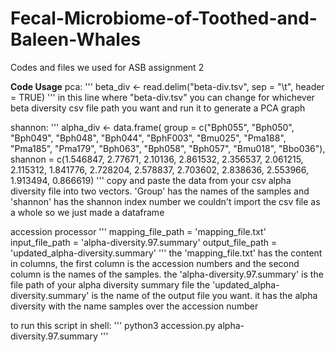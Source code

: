 # Fecal-Microbiome-of-Toothed-and-Baleen-Whales
Codes and files we used for ASB assignment 2

**Code Usage**
pca:
'''
beta_div <- read.delim("beta-div.tsv", sep = "\t", header = TRUE)
'''
in this line where "beta-div.tsv" you can change for whichever beta diversity csv file path you want and run it to generate a PCA graph

shannon:
'''
alpha_div <- data.frame(
  group = c("Bph055", "Bph050", "Bph049", "Bph048", "Bph044", "BphF003", "Bmu025", 
            "Pma188", "Pma185", "Pma179", "Bph063", "Bph058", "Bph057", "Bmu018", "Bbo036"),
  shannon = c(1.546847, 2.77671, 2.10136, 2.861532, 2.356537, 2.061215, 2.115312, 
              1.841776, 2.728204, 2.578837, 2.703602, 2.838636, 2.553966, 1.913494, 0.866619)
'''
copy and paste the data from your csv alpha diversity file into two vectors. 'Group' has the names of the samples and 'shannon' has the shannon index number we couldn't import the csv file as a whole so we just made a dataframe

accession processor 
'''
mapping_file_path = 'mapping_file.txt'
input_file_path = 'alpha-diversity.97.summary'
output_file_path = 'updated_alpha-diversity.summary'
'''
the 'mapping_file.txt' has the content in columns, the first column is the accession numbers and the second column is the names of the samples.
the 'alpha-diversity.97.summary' is the file path of your alpha diversity summary file 
the 'updated_alpha-diversity.summary' is the name of the output file you want. it has the alpha diversity with the name samples over the accession number

to run this script in shell:
'''
python3 accession.py alpha-diversity.97.summary
'''
